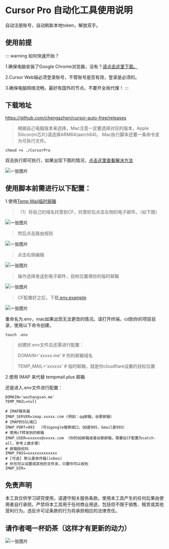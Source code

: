 # Cursor Pro 自动化工具使用说明

自动注册账号，自动刷新本地token，解放双手。

## 使用前提

::: warning 如何快速开始？

1.确保电脑安装了Google Chrome浏览器，没有？[请点击这里下载。](https://www.google.cn/intl/zh-CN/chrome/)

2.Cursor Web端必须登录账号，不管账号是否有效，登录是必须的。

3.确保电脑网络流畅，最好有国外的节点。不要开全局代理！
:::

## 下载地址

https://github.com/chengazhen/cursor-auto-free/releases

> 根据自己电脑版本来选择，Mac注意一定要选择对应的版本，Apple Silicon(m芯片)请选择ARM64(aarch64)。
> Mac执行脚本还要一条命令变为可执行文件。

```shell
chmod +x ./CursorPro
```

双击执行即可执行，如果出现下图的情况，[点击这里查看解决方法](https://sysin.org/blog/macos-if-crashes-when-opening/)

![一张图片](./assets/imgs/6.png)


## 使用脚本前需进行以下配置：

1.使用[Temp Mail临时邮箱](https://tempmail.plus/zh/#!)
>（1）将自己的域名托管到CF，托管好后点击左侧的电子邮件。（如下图）

![一张图片](./assets/imgs/1.jpg)

> 然后点击路由规则

![一张图片](./assets/imgs/2.jpg)

> 点击右侧编辑

![一张图片](./assets/imgs/3.jpg)

> 操作选择发送到电子邮件，目标位置填你的临时邮箱

![一张图片](./assets/imgs/4.jpg)

> CF配置好之后，下载[.env.example](https://github.com/chengazhen/cursor-auto-free)

![一张图片](./assets/imgs/5.jpg)

重命名为.env，mac如果出现无法更改的情况。请打开终端，cd到你的项目目录，使用以下命令创建。
```shell
touch .env
```

> 创建好.env文件后还需进行配置：
> 
> DOMAIN='xxxxx.me'    # 你的邮箱域名
> 
> TEMP_MAIL='xxxxxx'   # 临时邮箱，就是你cloudflare设置的目标位置

2.使用 IMAP 来代替 tempmail.plus 邮箱

还是进入.env文件进行配置：
```text
DOMAIN='wozhangsan.me'
TEMP_MAIL=null

# IMAP服务器
IMAP_SERVER=imap.xxxxx.com (例如：qq邮箱，谷歌邮箱）
# IMAP的SSL端口
IMAP_PORT=993  （可以google搜索端口，QQ是995，Gmail是993）
# 使用cf转发到的邮箱
IMAP_USER=xxxxxx@xxxxx.com （你的QQ邮箱或者谷歌邮箱，需要在CF配置为catch-all，参考上面步骤）
# 邮箱授权码
IMAP_PASS=xxxxxxxxxxxxx
# [可选] 默认是收件箱(inbox)
# 你也可以设置成其他的文件夹，只要你可以收到
IMAP_DIR=
```


## 免责声明

本工具仅供学习研究使用，请遵守相关服务条款。使用本工具产生的任何后果由使用者自行承担。严禁将本工具用于任何商业用途，包括但不限于销售、租赁或其他营利行为。违反许可证条款的行为将承担相应的法律责任。

## 请作者喝一杯奶茶（这样才有更新的动力）

![一张图片](./assets/imgs/7.jpg)